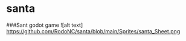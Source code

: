 # santa
###Sant godot game
![alt text] https://github.com/RodoNC/santa/blob/main/Sprites/santa_Sheet.png

